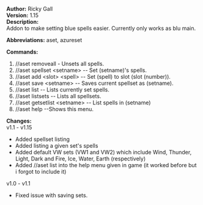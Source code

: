 **Author:** Ricky Gall  
**Version:** 1.15  
**Description:**  
Addon to make setting blue spells easier. Currently only works as blu main.

**Abbreviations:** aset, azureset

**Commands:**
 1. //aset removeall - Unsets all spells.
 2. //aset spellset &lt;setname&gt; -- Set (setname)'s spells.
 3. //aset add &lt;slot&gt; &lt;spell&gt; -- Set (spell) to slot (slot (number)).
 4. //aset save &lt;setname&gt; -- Saves current spellset as (setname).
 5. //aset list -- Lists currently set spells.
 6. //aset listsets -- Lists all spellsets.
 7. //aset getsetlist &lt;setname&gt; -- List spells in (setname)
 8. //aset help --Shows this menu.
 
**Changes:**  
 v1.1 - v1.15  
  * Added spellset listing
  * Added listing a given set's spells
  * Added default VW sets (VW1 and VW2) which include Wind, Thunder, Light, Dark and Fire, Ice, Water, Earth (respectively)
  * Added //aset list into the help menu given in game (it worked before but i forgot to include it)

 v1.0 - v1.1  
  * Fixed issue with saving sets.
